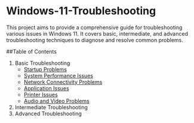 # Windows-11-Troubleshooting

This project aims to provide a comprehensive guide for troubleshooting various issues in Windows 11. It covers basic, intermediate, and advanced troubleshooting techniques to diagnose and resolve common problems.

##Table of Contents
1. Basic Troubleshooting
   - [Startup Problems](basic/startup_problems.md)
   - [System Performance Issues](basic/system_performance_issues.md)
   - [Network Connectivity Problems](basic/network_connectivity_problems.md)
   - [Application Issues](basic/application_issues.md)
   - [Printer Issues](basic/printer_issues.md)
   - [Audio and Video Problems](basic/audio_and_video_problems.md)
3. Intermediate Troubleshooting
4. Advanced Troubleshooting
